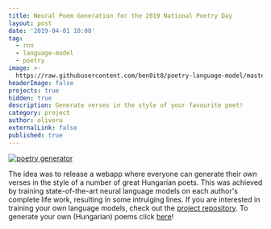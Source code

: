 ```yaml
---
title: Neural Poem Generation for the 2019 National Poetry Day
layout: post
date: '2019-04-01 10:00'
tag:
  - rnn
  - language-model
  - poetry
image: >-
  https://raw.githubusercontent.com/ben0it8/poetry-language-model/master/pics/versgen.gif
headerImage: false
projects: true
hidden: true
description: Generate verses in the style of your favourite poet!
category: project
author: olivera
externalLink: false
published: true
---
```

[![poetry generator](https://github.com/ben0it8/poetry-language-model/blob/master/pics/versgen.gif?raw=true)](http://oddnumberofeyes.com/versgenerator/)

The idea was to release a webapp where everyone can generate their _own_ verses in the style of a number of great Hungarian poets. This was achieved by training state-of-the-art neural language models on each author's complete life work, resulting in some intruiging lines. 
If you are interested in training your own language models, check out the [project repository](https://github.com/ben0it8/poetry-language-model).
To generate your own (Hungarian) poems click [here](http://oddnumberofeyes.com/versgenerator/)!

